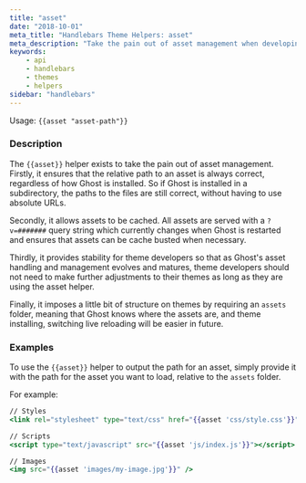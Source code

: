 ```yaml
---
title: "asset"
date: "2018-10-01"
meta_title: "Handlebars Theme Helpers: asset"
meta_description: "Take the pain out of asset management when developing a Ghost theme and managing your publication. Read more about asset management with Ghost themes! 👻"
keywords:
    - api
    - handlebars
    - themes
    - helpers
sidebar: "handlebars"
---
```


Usage: `{{asset "asset-path"}}`

### Description

The `{{asset}}` helper exists to take the pain out of asset management. Firstly, it ensures that the relative path to an asset is always correct, regardless of how Ghost is installed. So if Ghost is installed in a subdirectory, the paths to the files are still correct, without having to use absolute URLs.

Secondly, it allows assets to be cached. All assets are served with a `?v=#######` query string which currently changes when Ghost is restarted and ensures that assets can be cache busted when necessary.

Thirdly, it provides stability for theme developers so that as Ghost's asset handling and management evolves and matures, theme developers should not need to make further adjustments to their themes as long as they are using the asset helper.

Finally, it imposes a little bit of structure on themes by requiring an `assets` folder, meaning that Ghost knows where the assets are, and theme installing, switching live reloading will be easier in future.

### Examples

To use the `{{asset}}` helper to output the path for an asset, simply provide it with the path for the asset you want to load, relative to the `assets` folder.

For example:

```handlebars
// Styles
<link rel="stylesheet" type="text/css" href="{{asset 'css/style.css'}}" />

// Scripts
<script type="text/javascript" src="{{asset 'js/index.js'}}"></script>

// Images
<img src="{{asset 'images/my-image.jpg'}}" />
```
